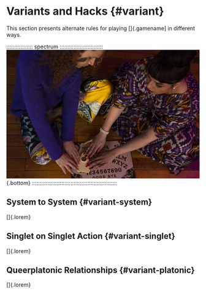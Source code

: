 # Variants and Hacks {#variant}

This section presents alternate rules for playing []{.gamename] in different ways.

::::::::::::::::: spectrum ::::::::::::::::::::::::::::
![There isn't a variant for using a ouija board to play 52 Second Dates ... yet.](art/spectrum/ouija.jpg){.bottom}
:::::::::::::::::::::::::::::::::::::::::::::::::::::::

## System to System {#variant-system}

[]{.lorem}

## Singlet on Singlet Action {#variant-singlet}

[]{.lorem}

## Queerplatonic Relationships {#variant-platonic}

[]{.lorem}

